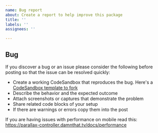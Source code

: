 ```yaml
---
name: Bug report
about: Create a report to help improve this package
title: ''
labels: ''
assignees: ''

---
```


## Bug

If you discover a bug or an issue please consider the following before posting so that the issue can be resolved quickly:

- Create a working CodeSandbox that reproduces the bug. Here's a [CodeSandbox template to fork](https://codesandbox.io/s/react-scroll-parallax-template-x6lus4)
- Describe the behavior and the expected outcome
- Attach screenshots or captures that demonstrate the problem
- Share related code blocks of your setup
- If there are warnings or errors copy them into the post

If you are having issues with performance on mobile read this: https://parallax-controller.damnthat.tv/docs/performance

